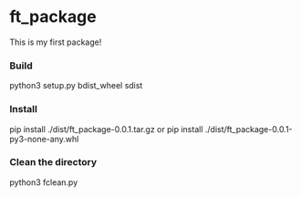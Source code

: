 # ft_package

This is my first package!

### Build

python3 setup.py bdist_wheel sdist

### Install

pip install ./dist/ft_package-0.0.1.tar.gz
or
pip install ./dist/ft_package-0.0.1-py3-none-any.whl

### Clean the directory

python3 fclean.py
